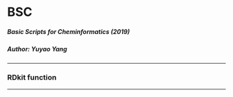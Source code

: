 # BSC

##### Basic Scripts for Cheminformatics (2019)
##### Author: Yuyao Yang
*********************************************************
### RDkit function
*********************************************************
